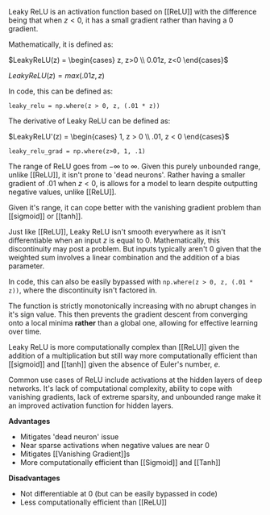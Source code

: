 Leaky ReLU is an activation function based on [[ReLU]] with the difference being that when $z < 0$, it has a small gradient rather than having a $0$ gradient.

Mathematically, it is defined as:

$LeakyReLU(z) = \begin{cases} z, z>0 \\ 0.01z, z<0 \end{cases}$

$LeakyReLU(z) = max(.01z, z)$

In code, this can be defined as:

```
leaky_relu = np.where(z > 0, z, (.01 * z))
```

The derivative of Leaky ReLU can be defined as:

$LeakyReLU'(z) = \begin{cases} 1, z > 0 \\ .01, z < 0 \end{cases}$

```
leaky_relu_grad = np.where(z>0, 1, .1)
```

The range of ReLU goes from $-\infty$ to $\infty$. Given this purely unbounded range, unlike [[ReLU]], it isn't prone to 'dead neurons'. Rather having a smaller gradient of .01 when $z < 0$, is allows for a model to learn despite outputting negative values, unlike [[ReLU]].

Given it's range, it can cope better with the vanishing gradient problem than [[sigmoid]] or [[tanh]].

Just like [[ReLU]], Leaky ReLU isn't smooth everywhere as it isn't differentiable when an input $z$ is equal to $0$. Mathematically, this discontinuity may post a problem. But inputs typically aren't $0$ given that the weighted sum involves a linear combination and the addition of a bias parameter. 

In code, this can also be easily bypassed with `np.where(z > 0, z, (.01 * z))`, where the discontinuity isn't factored in.

The function is strictly monotonically increasing with no abrupt changes in it's sign value. This then prevents the gradient descent from converging onto a local minima **rather** than a global one, allowing for effective learning over time.

Leaky ReLU is more computationally complex than [[ReLU]] given the addition of a multiplication but still way more computationally efficient than [[sigmoid]] and [[tanh]] given the absence of Euler's number, $e$.

Common use cases of ReLU include activations at the hidden layers of deep networks. It's lack of computational complexity, ability to cope with vanishing gradients, lack of extreme sparsity, and unbounded range make it an improved activation function for hidden layers.

**Advantages**
- Mitigates 'dead neuron' issue
- Near sparse activations when negative values are near $0$
- Mitigates [[Vanishing Gradient]]s
- More computationally efficient than [[Sigmoid]] and [[Tanh]]

**Disadvantages**
- Not differentiable at $0$ (but can be easily bypassed in code)
- Less computationally efficient than [[ReLU]]